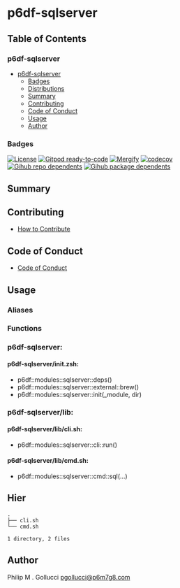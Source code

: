# p6df-sqlserver

## Table of Contents


### p6df-sqlserver
- [p6df-sqlserver](#p6df-sqlserver)
  - [Badges](#badges)
  - [Distributions](#distributions)
  - [Summary](#summary)
  - [Contributing](#contributing)
  - [Code of Conduct](#code-of-conduct)
  - [Usage](#usage)
  - [Author](#author)

### Badges

[![License](https://img.shields.io/badge/License-Apache%202.0-yellowgreen.svg)](https://opensource.org/licenses/Apache-2.0)
[![Gitpod ready-to-code](https://img.shields.io/badge/Gitpod-ready--to--code-blue?logo=gitpod)](https://gitpod.io/#https://github.com/p6m7g8/p6df-sqlserver)
[![Mergify](https://img.shields.io/endpoint.svg?url=https://gh.mergify.io/badges/p6m7g8/p6df-sqlserver/&style=flat)](https://mergify.io)
[![codecov](https://codecov.io/gh/p6m7g8/p6df-sqlserver/branch/master/graph/badge.svg?token=14Yj1fZbew)](https://codecov.io/gh/p6m7g8/p6df-sqlserver)
[![Gihub repo dependents](https://badgen.net/github/dependents-repo/p6m7g8/p6df-sqlserver)](https://github.com/p6m7g8/p6df-sqlserver/network/dependents?dependent_type=REPOSITORY)
[![Gihub package dependents](https://badgen.net/github/dependents-pkg/p6m7g8/p6df-sqlserver)](https://github.com/p6m7g8/p6df-sqlserver/network/dependents?dependent_type=PACKAGE)

## Summary

## Contributing

- [How to Contribute](CONTRIBUTING.md)

## Code of Conduct

- [Code of Conduct](https://github.com/p6m7g8/.github/blob/master/CODE_OF_CONDUCT.md)

## Usage


### Aliases


### Functions

### p6df-sqlserver:

#### p6df-sqlserver/init.zsh:

- p6df::modules::sqlserver::deps()
- p6df::modules::sqlserver::external::brew()
- p6df::modules::sqlserver::init(_module, dir)


### p6df-sqlserver/lib:

#### p6df-sqlserver/lib/cli.sh:

- p6df::modules::sqlserver::cli::run()

#### p6df-sqlserver/lib/cmd.sh:

- p6df::modules::sqlserver::cmd::sql(...)



## Hier
```text
.
├── cli.sh
└── cmd.sh

1 directory, 2 files
```
## Author

Philip M . Gollucci <pgollucci@p6m7g8.com>
